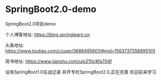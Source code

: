 # SpringBoot2.0-demo
SpringBoot2.0项目demo

 个人博客地址: https://blog.springlearn.cn
 
 头条地址: https://www.toutiao.com/c/user/3686495601/#mid=1563737358895105
 
 简书地址: https://www.jianshu.com/u/e210c8fa704f
 
 设有SpringBoot1.0实战记录
 并开专栏SpringBoot2.0,正在完善
 欢迎前来学习
